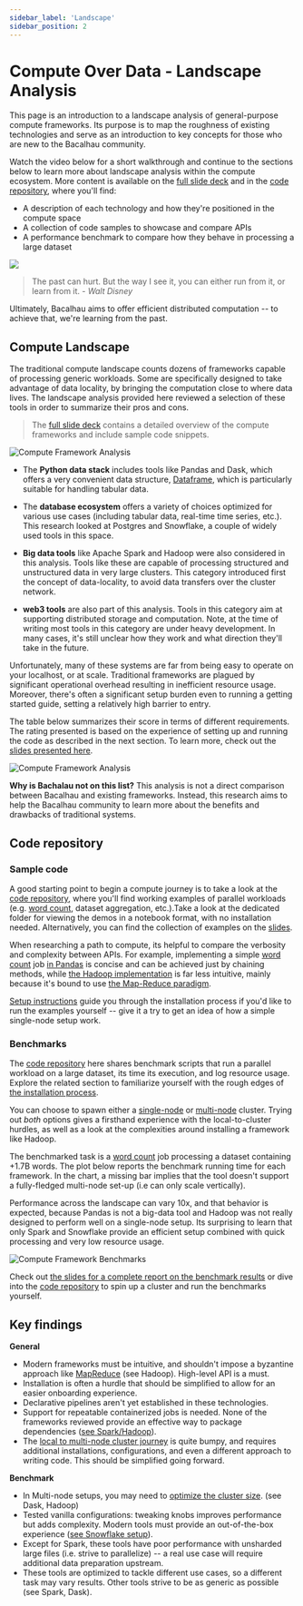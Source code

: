 ```yaml
---
sidebar_label: 'Landscape'
sidebar_position: 2
---
```


# Compute Over Data - Landscape Analysis

This page is an introduction to a landscape analysis of general-purpose compute frameworks.
Its purpose is to map the roughness of existing technologies and serve as an introduction to key concepts for those who are new to the Bacalhau community.

Watch the video below for a short walkthrough and continue to the sections below to learn more about landscape analysis within the compute ecosystem. 
More content is available on the [full slide deck](https://docs.google.com/presentation/d/1wOh-ASGshgc1Ivkoyaz9zGpVGTxX9LDMZQB4-eXOBP4/edit?usp=sharing) and in the [code repository](https://github.com/winderai/bacalhau-landscape-analysis-benchmarks), where you'll find:

* A description of each technology and how they're positioned in the compute space
* A collection of code samples to showcase and compare APIs
* A performance benchmark to compare how they behave in processing a large dataset

[![](images/summary_video.png)](https://Winder.AI/comparison-computational-frameworks-spark-dask-snowflake/#video)

> The past can hurt. But the way I see it, you can either run from it, or learn from it. - *Walt Disney*

Ultimately, Bacalhau aims to offer efficient distributed computation -- to achieve that, we're learning from the past.

## Compute Landscape

The traditional compute landscape counts dozens of frameworks capable of processing generic workloads.
Some are specifically designed to take advantage of data locality, by bringing the computation close to where data lives. The landscape analysis provided here reviewed a selection of these tools in order to summarize their pros and cons.

> The [full slide deck](https://docs.google.com/presentation/d/1wOh-ASGshgc1Ivkoyaz9zGpVGTxX9LDMZQB4-eXOBP4/edit?usp=sharing) contains a detailed overview of the compute frameworks and include sample code snippets. 

![Compute Framework Analysis](images/landscape.png)

- The **Python data stack** includes tools like Pandas and Dask, which offers a very convenient data structure, [Dataframe](https://en.wikipedia.org/wiki/Dataframe), which is particularly suitable for handling tabular data.

- The **database ecosystem** offers a variety of choices optimized for various use cases (including tabular data, real-time time series, etc.). This research looked at Postgres and Snowflake, a couple of widely used tools in this space.

- **Big data tools** like Apache Spark and Hadoop were also considered in this analysis. Tools like these are capable of processing structured and unstructured data in very large clusters. This category introduced first the concept of data-locality, to avoid data transfers over the cluster network.

- **web3 tools** are also part of this analysis. Tools in this category aim at supporting distributed storage and computation. Note, at the time of writing most tools in this category are under heavy development. In many cases, it's still unclear how they work and what direction they'll take in the future.

Unfortunately, many of these systems are far from being easy to operate on your localhost, or at scale. Traditional frameworks are plagued by significant operational overhead resulting in inefficient resource usage. Moreover, there's often a significant setup burden even to running a getting started guide, setting a relatively high barrier to entry.

The table below summarizes their score in terms of different requirements. The rating presented is based on the experience of setting up and running the code as described in the next section. To learn more, check out the [slides presented here](https://docs.google.com/presentation/d/1wOh-ASGshgc1Ivkoyaz9zGpVGTxX9LDMZQB4-eXOBP4/edit#slide=id.g11f8b483676_0_87).

![Compute Framework Analysis](images/landscape-table.png)

**Why is Bachalau not on this list?** This analysis is not a direct comparison between Bacalhau and existing frameworks. Instead, this research aims to help the Bacalhau community to learn more about the benefits and drawbacks of traditional systems.

## Code repository

### Sample code

A good starting point to begin a compute journey is to take a look at the [code repository](https://github.com/winderai/bacalhau-landscape-analysis-benchmarks), where you'll find working examples of parallel workloads (e.g. [word count](https://en.wikipedia.org/wiki/Word_count), dataset aggregation, etc.).Take a look at the dedicated folder for viewing the demos in a notebook format, with no installation needed. Alternatively, you can find the collection of examples on the [slides](https://docs.google.com/presentation/d/1wOh-ASGshgc1Ivkoyaz9zGpVGTxX9LDMZQB4-eXOBP4/edit#slide=id.g122e31b6546_0_0).

When researching a path to compute, its helpful to compare the verbosity and complexity between APIs.
For example, implementing a simple [word count](https://en.wikipedia.org/wiki/Word_count) job [in Pandas](https://github.com/winderai/bacalhau-landscape-analysis-benchmarks/blob/main/sample-code/word-count/pandas.ipynb) is concise and can be achieved just by chaining methods, while [the Hadoop implementation](https://github.com/winderai/bacalhau-landscape-analysis-benchmarks/blob/main/sample-code/word-count/hadoop.ipynb) is far less intuitive, mainly because it's bound to use [the Map-Reduce paradigm](https://en.wikipedia.org/wiki/MapReduce).


[Setup instructions](https://github.com/winderai/bacalhau-landscape-analysis-benchmarks#sample-code) guide you through the installation process if you'd like to run the examples yourself -- give it a try to get an idea of how a simple single-node setup work.

### Benchmarks

The [code repository](https://github.com/winderai/bacalhau-landscape-analysis-benchmarks) here shares benchmark scripts that run a parallel workload on a large dataset, its time its execution, and log resource usage. Explore the related section to familiarize yourself with the rough edges of [the installation process](https://github.com/winderai/bacalhau-landscape-analysis-benchmarks#benchmarks).

You can choose to spawn either a [single-node](https://github.com/winderai/bacalhau-landscape-analysis-benchmarks/blob/main/installation/SINGLE-NODE.md) or [multi-node](https://github.com/winderai/bacalhau-landscape-analysis-benchmarks/blob/main/installation/MULTI-NODE.md) cluster. Trying out *both* options gives a firsthand experience with the local-to-cluster hurdles, as well as a look at the complexities around installing a framework like Hadoop.

The benchmarked task is a [word count](https://en.wikipedia.org/wiki/Word_count) job processing a dataset containing +1.7B words. The plot below reports the benchmark running time for each framework. In the chart, a missing bar implies that the tool doesn't support a fully-fledged multi-node set-up (i.e can only scale vertically).

Performance across the landscape can vary 10x, and that behavior is expected, because Pandas is not a big-data tool and Hadoop was not really designed to perform well on a single-node setup. Its surprising to learn that only Spark and Snowflake provide an efficient setup combined with quick processing and very low resource usage.

![Compute Framework Benchmarks](images/landscape-benchmarks.png)

Check out [the slides for a complete report on the benchmark results](https://docs.google.com/presentation/d/1wOh-ASGshgc1Ivkoyaz9zGpVGTxX9LDMZQB4-eXOBP4/edit#slide=id.g11c07429d0d_0_1091) or dive into the [code repository](https://github.com/winderai/bacalhau-landscape-analysis-benchmarks) to spin up a cluster and run the benchmarks yourself.

## Key findings

**General**

* Modern frameworks must be intuitive, and shouldn't impose a byzantine approach like [MapReduce](https://en.wikipedia.org/wiki/MapReduce) (see Hadoop). High-level API is a must.
* Installation is often a hurdle that should be simplified to allow for an easier onboarding experience.
* Declarative pipelines aren't yet established in these technologies.
* Support for repeatable containerized jobs is needed. None of the frameworks reviewed provide an effective way to package dependencies ([see Spark/Hadoop](https://docs.google.com/presentation/d/1wOh-ASGshgc1Ivkoyaz9zGpVGTxX9LDMZQB4-eXOBP4/edit#slide=id.g13641fb0d49_8_0)).
* The [local to multi-node cluster journey](https://docs.google.com/presentation/d/1wOh-ASGshgc1Ivkoyaz9zGpVGTxX9LDMZQB4-eXOBP4/edit#slide=id.g11c07429d0d_0_1178) is quite bumpy, and requires additional installations, configurations, and even a different approach to writing code. This should be simplified going forward.

**Benchmark**

* In Multi-node setups, you may need to [optimize the cluster size](https://docs.google.com/presentation/d/1wOh-ASGshgc1Ivkoyaz9zGpVGTxX9LDMZQB4-eXOBP4/edit#slide=id.g13641fb0d49_8_6). (see Dask, Hadoop)
* Tested vanilla configurations: tweaking knobs improves performance but adds complexity. Modern tools must provide an out-of-the-box experience ([see Snowflake setup](https://docs.google.com/presentation/d/1wOh-ASGshgc1Ivkoyaz9zGpVGTxX9LDMZQB4-eXOBP4/edit#slide=id.g11cf604b99b_0_236)).
* Except for Spark, these tools have poor performance with unsharded large files (i.e. strive to parallelize) -- a real use case will require additional data preparation upstream.
* These tools are optimized to tackle different use cases, so a different task may vary results. Other tools strive to be as generic as possible (see Spark, Dask).
